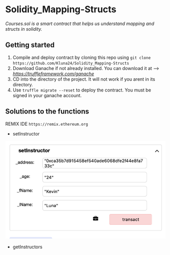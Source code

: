 # Solidity_Mapping-Structs

*Courses.sol is a smart contract that helps us understand mapping and structs in solidity.*

## Getting started 
1. Compile and deploy contract by cloning this repo using `git clone https://github.com/Kluna24/Solidity_Mapping-Structs`
2. Download Ganache if not already installed. You can download it at --> *https://truffleframework.com/ganache*
3. CD into the directory of the project. It will not work if you arent in its directory. 
4. Use `truffle migrate --reset` to deploy the contract. You must be signed in your ganache account.

## Solutions to the functions 
REMIX IDE `https://remix.ethereum.org`
 
 * setInstructor
 
 ![Alt text](https://github.com/KLuna24/Solidity_Mapping-Structs/blob/master/image1.png)
 

   
 
* getInstructors 


